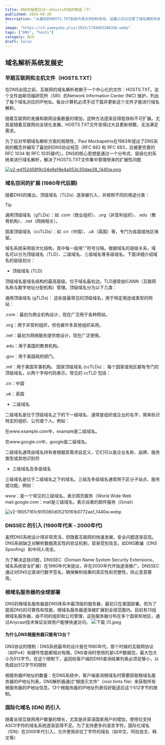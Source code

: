 ```yaml
---
title: DNS的秘密日记～从hosts开始的物语（下）
published: 2024-09-26
description: "从最初的HOSTS.TXT到如今庞大的DNS体系，这篇小日记记录了域名解析的发展历程，带你了解DNS如何替代hosts、层级化域名空间的形成，以及DNSSEC、根服务器和国际化域名的出现☆
"
image: "https://s3.yumeyuka.plus/2025/1758683286326.webp"
tags: ["DNS", "hosts"]
category: 知识
draft: false
---
```



## 域名解析系统发展史

### 早期互联网和主机文件（HOSTS.TXT）

在DNS出现之前，互联网的域名解析依赖于一个中心化的文件：HOSTS.TXT。这个文件由斯坦福研究所（SRI）的Network Information Center (NIC) 维护，列出了每个域名对应的IP地址。每台计算机必须手动下载并更新这个文件才能进行域名解析。

随着互联网的发展和联网设备数量的增加，这种方法逐渐显得低效和不可扩展。尤其是随着互联网向全球化发展，HOSTS.TXT文件变得过大且更新频繁，无法满足需求。

为了应对早期域名解析方案的局限性，Paul Mockapetris在1983年提出了DNS系统的概念并编写了最初的DNS协议规范（RFC 882 和 RFC 883，后被更完善的RFC 1034 和 RFC 1035替代）。DNS的核心思想是通过一个分布式、层级化的系统来进行域名解析，解决了HOSTS.TXT文件集中管理带来的扩展性问题

[![v2-ed152d58f9c04e9a19e4a053c30dae38_1440w.png](https://img.nightrainmilkyway.cn/img/v2-ed152d58f9c04e9a19e4a053c30dae38_1440w.png)](https://img.nightrainmilkyway.cn/img/v2-ed152d58f9c04e9a19e4a053c30dae38_1440w.png)

### 域名空间的扩展 (1980年代后期)

随着DNS的推出，顶级域名（TLDs）逐渐被引入，并按照不同的用途分类：

> [!TIP]
>
> 通用顶级域名（gTLDs）：如 .com（商业组织）、.org（非营利组织）、.edu（教育机构）、.net（网络相关）。
>
> 国家顶级域名（ccTLDs）：如 .cn（中国）、.uk（英国）等，专门为各国或地区保留。

域名系统采用层次化结构，其中每一级用“.”符号分隔。根据域名的层级关系，域名可以分为顶级域名（TLD）、二级域名、三级域名等多级域名。下面详细介绍域名的层级划分：

* 顶级域名 (TLD)

顶级域名是域名结构的最高层级，位于域名最右边。TLD通常由ICANN（互联网名称与数字地址分配机构）管理。顶级域名分为以下几类：

通用顶级域名 (gTLDs)： 这些是最常见的顶级域名，用于特定用途或类型的网站：

.com：最初为商业机构设计，现在广泛用于各种网站。

.org：用于非营利组织，但也被许多其他组织采用。

.net：最初为网络服务提供商设计，现在广泛使用。

.edu：用于美国的教育机构。

.gov：用于美国政府部门。

.mil：用于美国军事机构。
国家顶级域名 (ccTLDs)： 每个国家或地区都有专门的顶级域名，以两个字母代码表示。常见的 ccTLD 包括：

.cn：中国

.uk：英国

*  二级域名

二级域名是位于顶级域名之下的下一级域名，通常是组织或企业的名字，用来标识特定的组织、公司或个人。例如：

在www.example.com中，example是二级域名。

在www.google.cn中，google是二级域名。


二级域名通常由域名持有者根据其需求自定义，它们可以是企业名称、品牌、服务类型或其他识别符

* 三级域名及多级域名

三级域名是位于二级域名之下的域名。三级及多级域名通常用于区分子站点、服务或功能。例如：

www：是一个常见的三级域名，表示网页服务（World Wide Web
mail.google.com：mail是三级域名，表示谷歌的邮件服务（Gmail）


![v2-19057161c905080d05210161b0772ae1_1440w.webp](https://img.nightrainmilkyway.cn/img/v2-19057161c905080d05210161b0772ae1_1440w.webp)

### DNSSEC 的引入 (1990年代末 - 2000年代)

虽然DNS系统设计得非常灵活，但随着互联网的快速发展，安全问题逐渐显现。DNS系统缺乏对解析数据真实性的验证机制，容易受到攻击，如DNS欺骗（DNS Spoofing）和中间人攻击。

为了解决这些问题，DNSSEC（Domain Name System Security Extensions，域名系统安全扩展）在1990年代末提出，并在2000年代开始逐渐推广。DNSSEC通过对DNS记录进行数字签名，确保解析结果的真实性和完整性，防止恶意篡改。

### 根域名服务器的全球部署

DNS的根域名服务器是DNS体系中最顶层的服务器，最初只在美国部署。但为了提高DNS的可靠性和性能，根域名服务器逐渐被扩展到全球范围内。目前有13组根域名服务器，由不同的组织和公司管理，这些服务器分布在多个国家和地区，通过Anycast技术保证全球用户能够快速访问。
![下载 (1).jpeg](https://img.nightrainmilkyway.cn/img/%E4%B8%8B%E8%BD%BD%20(1).jpeg)


#### 为什么DNS根服务器只能有13台？

DNS协议的限制：DNS系统最早的设计是在1980年代，那个时候的互联网协议（如IPv4）和硬件性能都相对有限。DNS查询时使用的是UDP数据包，最大包大小为512字节。在这个限制下，返回给客户端的DNS查询结果列表必须足够小，以免超出512字节的限制

根服务器IP地址的数量：在DNS系统中，客户端查询根域名时需要获取根域名服务器的IP地址列表。DNS解析器通过“根提示文件”（root hints file）来获取所有根服务器的IP地址信息。13个根服务器的IP地址列表恰好能适应这个512字节的限制。

### 国际化域名 (IDN) 的引入

随着全球互联网用户数量的增长，尤其是非英语国家用户的增加，使用仅支持ASCII字符的域名系统逐渐显得不足。为了支持更多的语言字符，国际化域名（IDN）在2000年代引入，允许使用非拉丁字符的域名（如中文、阿拉伯文、韩文等）